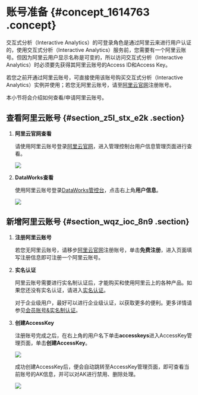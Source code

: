 # 账号准备 {#concept_1614763 .concept}

交互式分析（Interactive Analytics）的可登录角色是通过阿里云来进行用户认证的，使用交互式分析（Interactive Analytics）服务前，您需要有一个阿里云账号。但因为阿里云用户显示名称是可变的，所以访问交互式分析（Interactive Analytics）时必须要先获得其阿里云账号的Access ID和Access Key。

若您之前开通过阿里云账号，可直接使用该账号购买交互式分析（Interactive Analytics）实例并使用；若您无阿里云账号，请至[阿里云官网](https://cn.aliyun.com/?utm_content=se_798307&gclid=EAIaIQobChMI6Nq66qa55AIVhcDACh1Y7wkYEAAYASAAEgLi-_D_BwE)注册账号。

本小节将会介绍如何查看/申请阿里云账号。

## 查看阿里云账号 {#section_z5l_stx_e2k .section}

1.  **阿里云官网查看** 

    请使用阿里云账号登录[阿里云官网](https://www.aliyun.com/)，进入管理控制台用户信息管理页面进行查看。

    ![](http://static-aliyun-doc.oss-cn-hangzhou.aliyuncs.com/assets/img/1345819/156775067459284_zh-CN.png)

2.  **DataWorks查看** 

    使用阿里云账号登录[DataWorks管控台](https://ide2-cn-shanghai.data.aliyun.com/)，点击右上角**用户信息**。

    ![](http://static-aliyun-doc.oss-cn-hangzhou.aliyuncs.com/assets/img/1345819/156775067459285_zh-CN.png)


## 新增阿里云账号 {#section_wqz_ioc_8n9 .section}

1.  **注册阿里云账号** 

    若您无阿里云账号，请移步[阿里云官网](https://cn.aliyun.com)注册账号，单击**免费注册**，进入页面填写注册信息即可注册一个阿里云账号。

2.  **实名认证** 

    阿里云账号需要进行实名制认证后，才能购买和使用阿里云上的各种产品。如果您还没有实名认证，请进入[实名认证](https://account.console.aliyun.com/#/secure)。

    对于企业级用户，最好可以进行企业级认证，以获取更多的便利。更多详情请参见[会员账号&实名制认证](https://help.aliyun.com/knowledge_list/37170.html)。

3.  **创建AccessKey** 

    注册账号完成之后，在右上角的用户名下单击**accesskeys**进入AccessKey管理页面，单击**创建AccessKey**。

    ![](http://static-aliyun-doc.oss-cn-hangzhou.aliyuncs.com/assets/img/1345819/156775067555494_zh-CN.png)

    成功创建AccessKey后，便会自动跳转至AccessKey管理页面，即可查看当前账号的AK信息，并可以对AK进行禁用、删除处理。

    ![](http://static-aliyun-doc.oss-cn-hangzhou.aliyuncs.com/assets/img/1345819/156775067559286_zh-CN.png)


